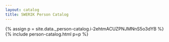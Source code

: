 ```yaml
---
layout: catalog
title: SWERIK Person Catalog
---
```

{% assign p = site.data._person-catalog.i-2ehtmACUZPNJMNnS5o3dYB %}
{% include person-catalog.html p=p %}

